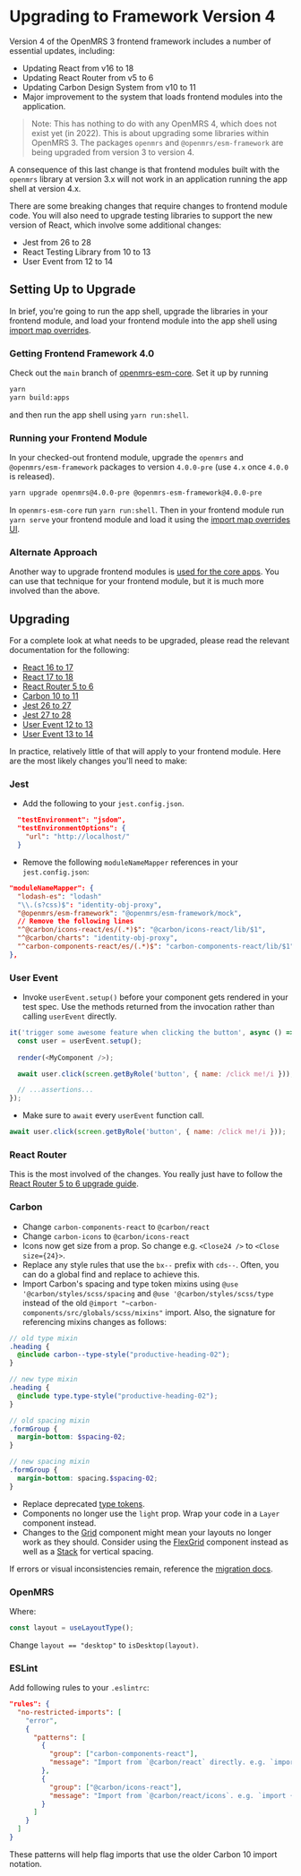 # Upgrading to Framework Version 4

Version 4 of the OpenMRS 3 frontend framework includes a number of essential updates, including:

- Updating React from v16 to 18
- Updating React Router from v5 to 6
- Updating Carbon Design System from v10 to 11
- Major improvement to the system that loads frontend modules into the application.

> Note: This has nothing to do with any OpenMRS 4, which does not exist yet (in 2022). This is about upgrading some libraries within OpenMRS 3. The packages `openmrs` and `@openmrs/esm-framework` are being upgraded from version 3 to version 4.

A consequence of this last change is that frontend modules built with the `openmrs`
library at version 3.x will not work in an application running the app shell at
version 4.x.

There are some breaking changes that require changes to frontend module code.
You will also need to upgrade testing libraries to support the new version of React, which
involve some additional changes:
- Jest from 26 to 28
- React Testing Library from 10 to 13
- User Event from 12 to 14

## Setting Up to Upgrade

<!-- TODO: Update this when 4.0.0 is released! -->

In brief, you're going to run the app shell, upgrade the libraries in your frontend module, and load your frontend module into the app shell using [import map overrides](https://o3-dev.docs.openmrs.org/#/getting_started/setup?id=import-map-overrides).

### Getting Frontend Framework 4.0

Check out the `main` branch of [openmrs-esm-core](https://github.com/openmrs/openmrs-esm-core/tree/main).
Set it up by running

```sh
yarn
yarn build:apps
```

and then run the app shell using `yarn run:shell`.

### Running your Frontend Module

In your checked-out frontend module, upgrade the `openmrs` and `@openmrs/esm-framework`
packages to version `4.0.0-pre` (use `4.x` once `4.0.0` is released).

```sh
yarn upgrade openmrs@4.0.0-pre @openmrs-esm-framework@4.0.0-pre
```

In `openmrs-esm-core` run `yarn run:shell`. Then in your frontend module run `yarn serve` your frontend module and load it using the [import map overrides UI](https://o3-dev.docs.openmrs.org/#/getting_started/setup?id=import-map-overrides).

### Alternate Approach

Another way to upgrade frontend modules is [used for the core apps](https://o3-dev.docs.openmrs.org/#/under_the_hood/migration_guide?id=procedure). You can use that technique for your frontend module, but it is much more involved than the above.

## Upgrading

For a complete look at what needs to be upgraded, please read the relevant documentation for the following:

- [React 16 to 17](https://reactjs.org/blog/2020/08/10/react-v17-rc.html#other-breaking-changes)
- [React 17 to 18](https://reactjs.org/blog/2022/03/08/react-18-upgrade-guide.html)
- [React Router 5 to 6](https://reactrouter.com/docs/en/v6/upgrading/v5)
- [Carbon 10 to 11](https://github.com/carbon-design-system/carbon/blob/main/docs/migration/v11.md)
- [Jest 26 to 27](https://jestjs.io/blog/2021/05/25/jest-27)
- [Jest 27 to 28](https://jestjs.io/docs/28.x/migration-guide)
- [User Event 12 to 13](https://github.com/testing-library/user-event/releases/tag/v12.0.0)
- [User Event 13 to 14](https://github.com/testing-library/user-event/releases/tag/v14.0.0)

In practice, relatively little of that will apply to your frontend module. Here are the
most likely changes you'll need to make:

### Jest

- Add the following to your `jest.config.json`.

```json
  "testEnvironment": "jsdom",
  "testEnvironmentOptions": {
    "url": "http://localhost/"
  }
```

- Remove the following `moduleNameMapper` references in your `jest.config.json`:

```json
"moduleNameMapper": {
  "lodash-es": "lodash"
  "\\.(s?css)$": "identity-obj-proxy",
  "@openmrs/esm-framework": "@openmrs/esm-framework/mock",
  // Remove the following lines
  "^@carbon/icons-react/es/(.*)$": "@carbon/icons-react/lib/$1",
  "^@carbon/charts": "identity-obj-proxy",
  "^carbon-components-react/es/(.*)$": "carbon-components-react/lib/$1",
},
```

### User Event

- Invoke `userEvent.setup()` before your component gets rendered in your test spec. Use the methods returned from the invocation rather than calling `userEvent` directly.

```js
it('trigger some awesome feature when clicking the button', async () => {
  const user = userEvent.setup();
  
  render(<MyComponent />);

  await user.click(screen.getByRole('button', { name: /click me!/i }));

  // ...assertions...
});
```

- Make sure to `await` every `userEvent` function call.

```js
await user.click(screen.getByRole('button', { name: /click me!/i }));
```

### React Router

This is the most involved of the changes. You really just have to follow the [React Router 5 to 6 upgrade guide](https://reactrouter.com/docs/en/v6/upgrading/v5#introduction).

### Carbon
- Change `carbon-components-react` to `@carbon/react`
- Change `carbon-icons` to `@carbon/icons-react`
- Icons now get size from a prop. So change e.g. `<Close24 />` to `<Close size={24}>`.
- Replace any style rules that use the `bx--` prefix with `cds--`. Often, you can do a global find and replace to achieve this.
- Import Carbon's spacing and type token mixins using `@use '@carbon/styles/scss/spacing` and `@use '@carbon/styles/scss/type` instead of the old `@import "~carbon-components/src/globals/scss/mixins"` import. Also, the signature for referencing mixins changes as follows:

```scss
// old type mixin
.heading {
  @include carbon--type-style("productive-heading-02");
}

// new type mixin
.heading {
  @include type.type-style("productive-heading-02");
}

// old spacing mixin
.formGroup {
  margin-bottom: $spacing-02;
}

// new spacing mixin
.formGroup {
  margin-bottom: spacing.$spacing-02;
}
```

- Replace deprecated [type tokens](https://github.com/carbon-design-system/carbon/blob/main/docs/migration/v11.md#type-tokens).
- Components no longer use the `light` prop. Wrap your code in a `Layer` component instead.
- Changes to the [Grid](https://github.com/carbon-design-system/carbon/blob/main/docs/migration/v11.md#grid) component might mean your layouts no longer work as they should. Consider using the [FlexGrid](https://github.com/carbon-design-system/carbon/blob/main/docs/migration/v11.md#flexgrid) component instead as well as a [Stack](https://react.carbondesignsystem.com/?path=/story/layout-stack--default) for vertical spacing.


If errors or visual inconsistencies remain, reference the [migration docs](https://github.com/carbon-design-system/carbon/blob/main/docs/migration/v11.md).

### OpenMRS

Where:

```typescript
const layout = useLayoutType();
```

Change `layout == "desktop"` to `isDesktop(layout)`.

### ESLint

Add following rules to your `.eslintrc`:

```json
"rules": {
  "no-restricted-imports": [
    "error",
    {
      "patterns": [
        {
          "group": ["carbon-components-react"],
          "message": "Import from `@carbon/react` directly. e.g. `import { Toggle } from '@carbon/react'`"
        },
        {
          "group": ["@carbon/icons-react"],
          "message": "Import from `@carbon/react/icons`. e.g. `import { ChevronUp } from '@carbon/react/icons'`"
        }
      ]
    }
  ]
}
```

These patterns will help flag imports that use the older Carbon 10 import notation.
